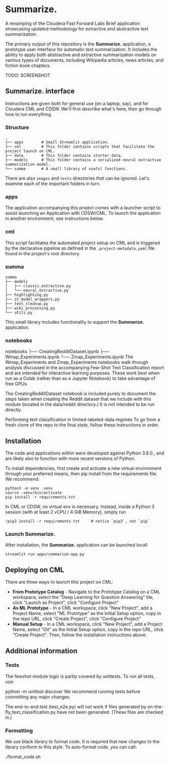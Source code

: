 # **Summarize.**
A revamping of the Cloudera Fast Forward Labs Brief application showcasing updated methodology for extractive and abstractive text summarization. 

The primary output of this repository is the **Summarize.** application, a prototype user interface for automatic text summarization. It includes the ability to apply both abstractive and extractive summarization models on various types of documents, including Wikipedia articles, news articles, and fiction book chapters. 

TODO: SCREENSHOT

## **Summarize.** interface
Instructions are given both for general use (on a laptop, say), and for Cloudera CML and CDSW. We'll first describe what's here, then go through how to run everything.

### Structure
```
.
├── apps        # Small Streamlit application.
├── cml         # This folder contains scripts that facilitate the project launch on CML.
├── data        # This folder contains starter data.
├── models      # This folder contains a serialized neural extractive summarization model.
└── summa       # A small library of useful functions.
```
There are also `images` and `tests` directories that can be ignored. Let's examine each of the important folders in turn.

### apps
The application accompanying this project comes with a launcher script to assist launching an Application with CDSW/CML. To launch the application in another environment, see instructions below. 

### cml
This script facilitates the automated project setup on CML and is triggered by the declarative pipeline as defined in the `.project-metadata.yaml` file found in the project's root directory.

### summa
```
summa
├── models
│   ├── classic_extractive.py
│   └── neural_extractive.py
├── highlighting.py
├── st_model_wrappers.py
├── text_cleanup.py
├── wiki_processing.py
└── utils.py
```

This small library includes functionality to support the **Summarize.** application. 

### notebooks
notebooks
├── CreatingRedditDataset.ipynb
├── Wmap_Experiments.ipynb
└── Zmap_Experiments.ipynb
The Wmap_Experiments and Zmap_Experiments notebooks walk through analysis discussed in the accompanying Few-Shot Text Classification report and are intended for interactive learning purposes. These work best when run as a Colab (rather than as a Jupyter Notebook) to take advantage of free GPUs.

The CreatingRedditDataset notebook is included purely to document the steps taken when creating the Reddit dataset that we include with this module (located in the data/reddit directory.) It is not intended to be run directly.

Performing text classification in limited-labeled-data regimes
To go from a fresh clone of the repo to the final state, follow these instructions in order.

## Installation
The code and applications within were developed against Python 3.8.0., and are likely also to function with more recent versions of Python. 

To install dependencies, first create and activate a new virtual environment through your preferred means, then pip install from the requirements file. We recommend:

```
python3 -m venv .venv
source .venv/bin/activate
pip install -r requirements.txt
```
In CML or CDSW, no virtual env is necessary. Instead, inside a Python 3 session (with at least 2 vCPU / 4 GiB Memory), simply run
```
!pip3 install -r requirements.txt     # notice `pip3`, not `pip`
```


### Launch **Summarize.**
After installation, the **Summarize.** application can be launched locall

```
streamlit run apps/summarize-app.py 
```



## Deploying on CML
There are three ways to launch this project on CML:

* **From Prototype Catalog** - Navigate to the Prototype Catalog on a CML workspace, select the "Deep Learning for Question Answering" tile, click "Launch as Project", click "Configure Project"
* **As ML Prototype** - In a CML workspace, click "New Project", add a Project Name, select "ML Prototype" as the Initial Setup option, copy in the repo URL, click "Create Project", click "Configure Project"
* **Manual Setup** - In a CML workspace, click "New Project", add a Project Name, select "Git" as the Initial Setup option, copy in the repo URL, click "Create Project". Then, follow the installation instructions above.

## Additional information
### Tests
The fewshot module logic is partly covered by unittests. To run all tests, use:

python -m unittest discover
We recommend running tests before committing any major changes.

The end-to-end test (test_e2e.py) will not work if files generated by on-the-fly_text_classification.py have not been generated. (These files are checked in.)

### Formatting
We use black library to format code. It is required that new changes to the library conform to this style. To auto-format code, you can call:

./format_code.sh
